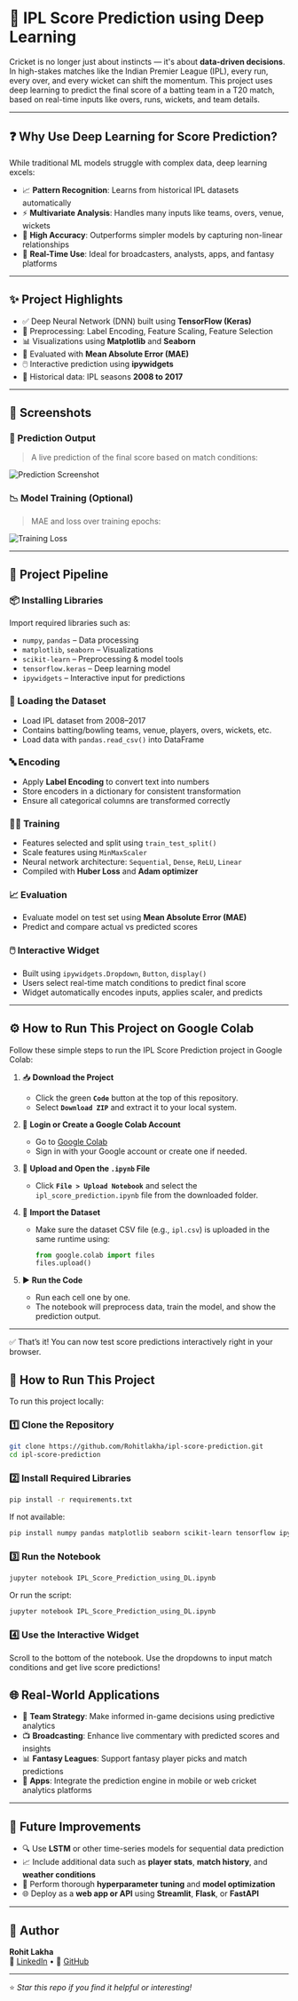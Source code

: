 # 🏏 IPL Score Prediction using Deep Learning

Cricket is no longer just about instincts — it's about **data-driven decisions**. In high-stakes matches like the Indian Premier League (IPL), every run, every over, and every wicket can shift the momentum. This project uses deep learning to predict the final score of a batting team in a T20 match, based on real-time inputs like overs, runs, wickets, and team details.

---

## ❓ Why Use Deep Learning for Score Prediction?

While traditional ML models struggle with complex data, deep learning excels:

- 📈 **Pattern Recognition**: Learns from historical IPL datasets automatically  
- ⚡ **Multivariate Analysis**: Handles many inputs like teams, overs, venue, wickets  
- 🎯 **High Accuracy**: Outperforms simpler models by capturing non-linear relationships  
- 🧠 **Real-Time Use**: Ideal for broadcasters, analysts, apps, and fantasy platforms

---

## ✨ Project Highlights

- ✅ Deep Neural Network (DNN) built using **TensorFlow (Keras)**
- 🧼 Preprocessing: Label Encoding, Feature Scaling, Feature Selection
- 📊 Visualizations using **Matplotlib** and **Seaborn**
- 🧪 Evaluated with **Mean Absolute Error (MAE)**
- 🖱️ Interactive prediction using **ipywidgets**
- 📁 Historical data: IPL seasons **2008 to 2017**

---

## 📸 Screenshots

### 🎯 Prediction Output

> A live prediction of the final score based on match conditions:

![Prediction Screenshot](output-images/model_output.png)

### 📉 Model Training (Optional)

> MAE and loss over training epochs:

![Training Loss](output-images/2.png)

---

## 🔧 Project Pipeline

### 📦 Installing Libraries

Import required libraries such as:

- `numpy`, `pandas` – Data processing  
- `matplotlib`, `seaborn` – Visualizations  
- `scikit-learn` – Preprocessing & model tools  
- `tensorflow.keras` – Deep learning model  
- `ipywidgets` – Interactive input for predictions

### 📂 Loading the Dataset

- Load IPL dataset from 2008–2017  
- Contains batting/bowling teams, venue, players, overs, wickets, etc.  
- Load data with `pandas.read_csv()` into DataFrame

### 🔤 Encoding

- Apply **Label Encoding** to convert text into numbers  
- Store encoders in a dictionary for consistent transformation  
- Ensure all categorical columns are transformed correctly

### 🏋️‍♂️ Training

- Features selected and split using `train_test_split()`  
- Scale features using `MinMaxScaler`  
- Neural network architecture: `Sequential`, `Dense`, `ReLU`, `Linear`  
- Compiled with **Huber Loss** and **Adam optimizer**

### 📈 Evaluation

- Evaluate model on test set using **Mean Absolute Error (MAE)**  
- Predict and compare actual vs predicted scores

### 🖱️ Interactive Widget

- Built using `ipywidgets.Dropdown`, `Button`, `display()`  
- Users select real-time match conditions to predict final score  
- Widget automatically encodes inputs, applies scaler, and predicts

---

## ⚙️ How to Run This Project on Google Colab

Follow these simple steps to run the IPL Score Prediction project in Google Colab:

1. 📥 **Download the Project**

   - Click the green **`Code`** button at the top of this repository.
   - Select **`Download ZIP`** and extract it to your local system.

2. 🔐 **Login or Create a Google Colab Account**

   - Go to [Google Colab](https://colab.research.google.com/)
   - Sign in with your Google account or create one if needed.

3. 📂 **Upload and Open the `.ipynb` File**

   - Click **`File > Upload Notebook`** and select the `ipl_score_prediction.ipynb` file from the downloaded folder.

4. 📄 **Import the Dataset**

   - Make sure the dataset CSV file (e.g., `ipl.csv`) is uploaded in the same runtime using:
     ```python
     from google.colab import files
     files.upload()
     ```

5. ▶️ **Run the Code**

   - Run each cell one by one.
   - The notebook will preprocess data, train the model, and show the prediction output.

---

✅ That’s it! You can now test score predictions interactively right in your browser.


## 🚀 How to Run This Project

To run this project locally:

### 1️⃣ Clone the Repository

```bash
git clone https://github.com/Rohitlakha/ipl-score-prediction.git
cd ipl-score-prediction
```

### 2️⃣ Install Required Libraries

```bash
pip install -r requirements.txt
```
If not available:

```bash
pip install numpy pandas matplotlib seaborn scikit-learn tensorflow ipywidgets

```

### 3️⃣ Run the Notebook

```bash
jupyter notebook IPL_Score_Prediction_using_DL.ipynb

```
Or run the script:

```bash
jupyter notebook IPL_Score_Prediction_using_DL.ipynb

```

### 4️⃣ Use the Interactive Widget
Scroll to the bottom of the notebook. Use the dropdowns to input match conditions and get live score predictions!

## 🌐 Real-World Applications

- 🏏 **Team Strategy**: Make informed in-game decisions using predictive analytics  
- 📺 **Broadcasting**: Enhance live commentary with predicted scores and insights  
- 📊 **Fantasy Leagues**: Support fantasy player picks and match predictions  
- 📱 **Apps**: Integrate the prediction engine in mobile or web cricket analytics platforms  

---

## 🌱 Future Improvements

- 🔍 Use **LSTM** or other time-series models for sequential data prediction  
- 📈 Include additional data such as **player stats**, **match history**, and **weather conditions**  
- 🧪 Perform thorough **hyperparameter tuning** and **model optimization**  
- 🌐 Deploy as a **web app or API** using **Streamlit**, **Flask**, or **FastAPI**  

---

## 🙋 Author

**Rohit Lakha**  
🔗 [LinkedIn](https://www.linkedin.com/in/rohit-lakha/) • 🔗 [GitHub](https://github.com/Rohitlakha)

---

⭐ *Star this repo if you find it helpful or interesting!*


